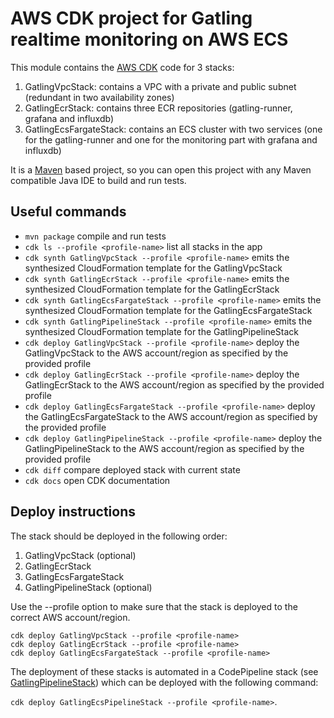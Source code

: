 # AWS CDK project for Gatling realtime monitoring on AWS ECS
This module contains the [AWS CDK](https://docs.aws.amazon.com/cdk/latest/guide/home.html) code for 3 stacks:
1. GatlingVpcStack: contains a VPC with a private and public subnet (redundant in two availability zones)
2. GatlingEcrStack: contains three ECR repositories (gatling-runner, grafana and influxdb)
3. GatlingEcsFargateStack: contains an ECS cluster with two services (one for the gatling-runner and one for the monitoring part with grafana and influxdb)

It is a [Maven](https://maven.apache.org/) based project, so you can open this project with any Maven compatible Java IDE to build and run tests.

## Useful commands
 * `mvn package` compile and run tests
 * `cdk ls --profile <profile-name>` list all stacks in the app
 * `cdk synth GatlingVpcStack --profile <profile-name>` emits the synthesized CloudFormation template for the GatlingVpcStack
 * `cdk synth GatlingEcrStack --profile <profile-name>` emits the synthesized CloudFormation template for the GatlingEcrStack
 * `cdk synth GatlingEcsFargateStack --profile <profile-name>` emits the synthesized CloudFormation template for the GatlingEcsFargateStack
 * `cdk synth GatlingPipelineStack --profile <profile-name>` emits the synthesized CloudFormation template for the GatlingPipelineStack
 * `cdk deploy GatlingVpcStack --profile <profile-name>` deploy the GatlingVpcStack to the AWS account/region as specified by the provided profile
 * `cdk deploy GatlingEcrStack --profile <profile-name>` deploy the GatlingEcrStack to the AWS account/region as specified by the provided profile
 * `cdk deploy GatlingEcsFargateStack --profile <profile-name>` deploy the GatlingEcsFargateStack to the AWS account/region as specified by the provided profile
 * `cdk deploy GatlingPipelineStack --profile <profile-name>` deploy the GatlingPipelineStack to the AWS account/region as specified by the provided profile
 * `cdk diff` compare deployed stack with current state
 * `cdk docs` open CDK documentation
 
 ## Deploy instructions
 The stack should be deployed in the following order:
 1. GatlingVpcStack (optional)
 2. GatlingEcrStack
 3. GatlingEcsFargateStack
 4. GatlingPipelineStack (optional)
 
 Use the --profile option to make sure that the stack is deployed to the correct AWS account/region.
 
 ```
cdk deploy GatlingVpcStack --profile <profile-name>
cdk deploy GatlingEcrStack --profile <profile-name>
cdk deploy GatlingEcsFargateStack --profile <profile-name>
```
The deployment of these stacks is automated in a CodePipeline stack 
(see [GatlingPipelineStack](../aws-cdk/src/main/java/com/rudolfs/gatling/cdk/pipeline/GatlingPipelineStack.java)) which can be deployed with 
the following command:

`cdk deploy GatlingEcsPipelineStack --profile <profile-name>`.
